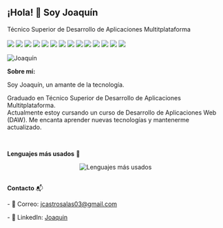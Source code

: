 <h2>¡Hola! 👋 Soy Joaquín </h2>

Técnico Superior de Desarrollo de Aplicaciones Multitplataforma <br> <br> <img src="https://img.shields.io/badge/Java-007396?style=for-the-badge&logo=java&logoColor=white"/> <img src="https://img.shields.io/badge/Angular-DD0031?style=for-the-badge&logo=angular&logoColor=white"/> <img src="https://img.shields.io/badge/C%23-239120?style=for-the-badge&logo=c-sharp&logoColor=white"/> <img src="https://img.shields.io/badge/HTML-E34F26?style=for-the-badge&logo=html5&logoColor=white"/> <img src="https://img.shields.io/badge/CSS-1572B6?style=for-the-badge&logo=css3&logoColor=white"/> <img src="https://img.shields.io/badge/Spring%20Boot-6DB33F?style=for-the-badge&logo=springboot&logoColor=white"/> <img src="https://img.shields.io/badge/MySQL-4479A1?style=for-the-badge&logo=mysql&logoColor=white"/> <img src="https://img.shields.io/badge/JavaScript-F7DF1E?style=for-the-badge&logo=javascript&logoColor=black"/> <img src="https://img.shields.io/badge/Vue.js-35495E?style=for-the-badge&logo=vue.js&logoColor=4FC08D"/> <img src="https://img.shields.io/badge/Python-3776AB?style=for-the-badge&logo=python&logoColor=white"/> <img src="https://img.shields.io/badge/Bootstrap-563D7C?style=for-the-badge&logo=bootstrap&logoColor=white"/> <img src="https://img.shields.io/badge/Tailwind%20CSS-06B6D4?style=for-the-badge&logo=tailwindcss&logoColor=white"/> <img src="https://img.shields.io/badge/Android%20Studio-3DDC84?style=for-the-badge&logo=android-studio&logoColor=white"/> <img src="https://img.shields.io/badge/Unity-000000?style=for-the-badge&logo=unity&logoColor=white"/> <br>

<img align="center" alt="Joaquín" src="https://cdn.dribbble.com/users/1059583/screenshots/4171367/coding-freak.gif" />

<b>Sobre mí: </b>
<p>Soy Joaquín, un amante de la tecnología.</p><p> Graduado en Técnico Superior de Desarrollo de Aplicaciones Multitplataforma. <br> Actualmente estoy cursando un curso de Desarrollo de Aplicaciones Web (DAW). Me encanta aprender nuevas tecnologías y mantenerme actualizado.</p> <br>

<b>Lenguajes más usados</b> 🚀 
<div style="display: flex; justify-content: center; gap: 10px; flex-wrap: wrap; margin-top: 10px"> <img src="https://github-readme-stats.vercel.app/api/top-langs/?username=Joakamakaka1&layout=compact&theme=dark" alt="Lenguajes más usados" /> </div> <br>

<b>Contacto </b>📬
<p>- 📧 Correo: <a href="mailto:jcastrosalas03@gmail.com">jcastrosalas03@gmail.com</a></p> <p>- 🔗 LinkedIn: <a href="https://www.linkedin.com/in/joaquin-castro-salas-54882b2b6/" target="_blank">Joaquin</a></p><br>
